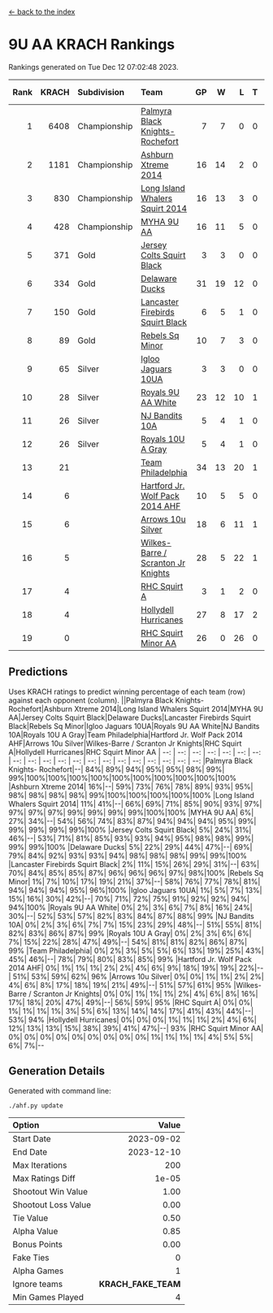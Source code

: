 [<- back to the index](readme.md)
# 9U AA KRACH Rankings
Rankings generated on Tue Dec 12 07:02:48 2023.

Rank|KRACH|Subdivision|Team|GP|W|L|T|OTW|OTL|SoS|Exp Wins|Win Diff
---:|---:|:---|:---|---:|---:|---:|---:|---:|---:|---:|---:|---:
1|6408|Championship|[Palmyra Black Knights- Rochefort](https://gamesheetstats.com/seasons/3659/teams/140260/schedule)|7|7|0|0|0|0|132|7.8|-0.0
2|1181|Championship|[Ashburn Xtreme 2014](https://gamesheetstats.com/seasons/3659/teams/140217/schedule)|16|14|2|0|0|0|214|14.8|-0.0
3|830|Championship|[Long Island Whalers Squirt 2014](https://gamesheetstats.com/seasons/3659/teams/140221/schedule)|16|13|3|0|1|0|278|13.8|-0.0
4|428|Championship|[MYHA 9U AA](https://gamesheetstats.com/seasons/3659/teams/140222/schedule)|16|11|5|0|2|0|321|11.8|-0.0
5|371|Gold|[Jersey Colts Squirt Black](https://gamesheetstats.com/seasons/3659/teams/140254/schedule)|3|3|0|0|0|0|15|3.9|0.0
6|334|Gold|[Delaware Ducks](https://gamesheetstats.com/seasons/3659/teams/140218/schedule)|31|19|12|0|0|3|909|19.8|-0.0
7|150|Gold|[Lancaster Firebirds Squirt Black](https://gamesheetstats.com/seasons/3659/teams/140256/schedule)|6|5|1|0|0|0|59|5.9|0.0
8|89|Gold|[Rebels Sq Minor](https://gamesheetstats.com/seasons/3659/teams/140223/schedule)|10|7|3|0|1|1|174|7.9|0.0
9|65|Silver|[Igloo Jaguars 10UA](https://gamesheetstats.com/seasons/3659/teams/140253/schedule)|3|3|0|0|0|0|3|3.9|0.0
10|28|Silver|[Royals 9U AA White](https://gamesheetstats.com/seasons/3659/teams/140225/schedule)|23|12|10|1|0|0|184|13.4|0.0
11|26|Silver|[NJ Bandits 10A](https://gamesheetstats.com/seasons/3659/teams/140259/schedule)|5|4|1|0|0|0|10|4.9|0.0
12|26|Silver|[Royals 10U A Gray](https://gamesheetstats.com/seasons/3659/teams/140262/schedule)|5|4|1|0|0|0|7|4.9|0.0
13|21||[Team Philadelphia](https://gamesheetstats.com/seasons/3659/teams/140265/schedule)|34|13|20|1|2|1|609|14.4|0.0
14|6||[Hartford Jr. Wolf Pack 2014 AHF](https://gamesheetstats.com/seasons/3659/teams/140219/schedule)|10|5|5|0|0|0|82|5.9|0.0
15|6||[Arrows 10u Silver](https://gamesheetstats.com/seasons/3659/teams/140216/schedule)|18|6|11|1|0|0|180|7.4|0.0
16|5||[Wilkes-Barre / Scranton Jr Knights](https://gamesheetstats.com/seasons/3659/teams/140228/schedule)|28|5|22|1|0|1|624|6.4|0.0
17|4||[RHC Squirt A](https://gamesheetstats.com/seasons/3659/teams/140261/schedule)|3|1|2|0|0|0|10|1.9|0.0
18|4||[Hollydell Hurricanes](https://gamesheetstats.com/seasons/3659/teams/140220/schedule)|27|8|17|2|0|0|86|9.9|0.0
19|0||[RHC Squirt Minor AA](https://gamesheetstats.com/seasons/3659/teams/140224/schedule)|26|0|26|0|0|0|89|0.9|0.0

## Predictions
Uses KRACH ratings to predict winning percentage of each team (row) against each opponent (column).
||Palmyra Black Knights- Rochefort|Ashburn Xtreme 2014|Long Island Whalers Squirt 2014|MYHA 9U AA|Jersey Colts Squirt Black|Delaware Ducks|Lancaster Firebirds Squirt Black|Rebels Sq Minor|Igloo Jaguars 10UA|Royals 9U AA White|NJ Bandits 10A|Royals 10U A Gray|Team Philadelphia|Hartford Jr. Wolf Pack 2014 AHF|Arrows 10u Silver|Wilkes-Barre / Scranton Jr Knights|RHC Squirt A|Hollydell Hurricanes|RHC Squirt Minor AA
| --: | --: | --: | --: | --: | --: | --: | --: | --: | --: | --: | --: | --: | --: | --: | --: | --: | --: | --: | --: 
|Palmyra Black Knights- Rochefort|--| 84%| 89%| 94%| 95%| 95%| 98%| 99%| 99%|100%|100%|100%|100%|100%|100%|100%|100%|100%|100%
|Ashburn Xtreme 2014| 16%|--| 59%| 73%| 76%| 78%| 89%| 93%| 95%| 98%| 98%| 98%| 98%| 99%|100%|100%|100%|100%|100%
|Long Island Whalers Squirt 2014| 11%| 41%|--| 66%| 69%| 71%| 85%| 90%| 93%| 97%| 97%| 97%| 97%| 99%| 99%| 99%| 99%|100%|100%
|MYHA 9U AA|  6%| 27%| 34%|--| 54%| 56%| 74%| 83%| 87%| 94%| 94%| 94%| 95%| 99%| 99%| 99%| 99%| 99%|100%
|Jersey Colts Squirt Black|  5%| 24%| 31%| 46%|--| 53%| 71%| 81%| 85%| 93%| 93%| 94%| 95%| 98%| 98%| 99%| 99%| 99%|100%
|Delaware Ducks|  5%| 22%| 29%| 44%| 47%|--| 69%| 79%| 84%| 92%| 93%| 93%| 94%| 98%| 98%| 98%| 99%| 99%|100%
|Lancaster Firebirds Squirt Black|  2%| 11%| 15%| 26%| 29%| 31%|--| 63%| 70%| 84%| 85%| 85%| 87%| 96%| 96%| 96%| 97%| 98%|100%
|Rebels Sq Minor|  1%|  7%| 10%| 17%| 19%| 21%| 37%|--| 58%| 76%| 77%| 78%| 81%| 94%| 94%| 94%| 95%| 96%|100%
|Igloo Jaguars 10UA|  1%|  5%|  7%| 13%| 15%| 16%| 30%| 42%|--| 70%| 71%| 72%| 75%| 91%| 92%| 92%| 94%| 94%|100%
|Royals 9U AA White|  0%|  2%|  3%|  6%|  7%|  8%| 16%| 24%| 30%|--| 52%| 53%| 57%| 82%| 83%| 84%| 87%| 88%| 99%
|NJ Bandits 10A|  0%|  2%|  3%|  6%|  7%|  7%| 15%| 23%| 29%| 48%|--| 51%| 55%| 81%| 82%| 83%| 86%| 87%| 99%
|Royals 10U A Gray|  0%|  2%|  3%|  6%|  6%|  7%| 15%| 22%| 28%| 47%| 49%|--| 54%| 81%| 81%| 82%| 86%| 87%| 99%
|Team Philadelphia|  0%|  2%|  3%|  5%|  5%|  6%| 13%| 19%| 25%| 43%| 45%| 46%|--| 78%| 79%| 80%| 83%| 85%| 99%
|Hartford Jr. Wolf Pack 2014 AHF|  0%|  1%|  1%|  1%|  2%|  2%|  4%|  6%|  9%| 18%| 19%| 19%| 22%|--| 51%| 53%| 59%| 62%| 96%
|Arrows 10u Silver|  0%|  0%|  1%|  1%|  2%|  2%|  4%|  6%|  8%| 17%| 18%| 19%| 21%| 49%|--| 51%| 57%| 61%| 95%
|Wilkes-Barre / Scranton Jr Knights|  0%|  0%|  1%|  1%|  1%|  2%|  4%|  6%|  8%| 16%| 17%| 18%| 20%| 47%| 49%|--| 56%| 59%| 95%
|RHC Squirt A|  0%|  0%|  1%|  1%|  1%|  1%|  3%|  5%|  6%| 13%| 14%| 14%| 17%| 41%| 43%| 44%|--| 53%| 94%
|Hollydell Hurricanes|  0%|  0%|  0%|  1%|  1%|  1%|  2%|  4%|  6%| 12%| 13%| 13%| 15%| 38%| 39%| 41%| 47%|--| 93%
|RHC Squirt Minor AA|  0%|  0%|  0%|  0%|  0%|  0%|  0%|  0%|  0%|  1%|  1%|  1%|  1%|  4%|  5%|  5%|  6%|  7%|--

## Generation Details

Generated with command line:
```
./ahf.py update
```

| Option | Value |
| :----- | ----: |
| Start Date | 2023-09-02 |
| End Date | 2023-12-10 |
| Max Iterations | 200 |
| Max Ratings Diff | 1e-05 |
| Shootout Win Value | 1.00 |
| Shootout Loss Value | 0.00 |
| Tie Value | 0.50 |
| Alpha Value | 0.85 |
| Bonus Points | 0.00 |
| Fake Ties | 0 |
| Alpha Games | 1 |
| Ignore teams | __KRACH_FAKE_TEAM__ |
| Min Games Played | 4 |

